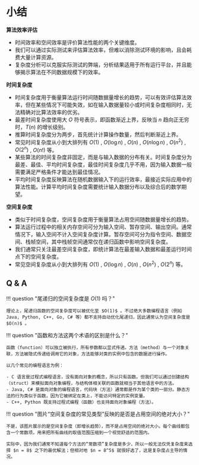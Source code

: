 # 小结

**算法效率评估**

- 时间效率和空间效率是评价算法性能的两个关键维度。
- 我们可以通过实际测试来评估算法效率，但难以消除测试环境的影响，且会耗费大量计算资源。
- 复杂度分析可以克服实际测试的弊端，分析结果适用于所有运行平台，并且能够揭示算法在不同数据规模下的效率。

**时间复杂度**

- 时间复杂度用于衡量算法运行时间随数据量增长的趋势，可以有效评估算法效率，但在某些情况下可能失效，如在输入数据量较小或时间复杂度相同时，无法精确对比算法效率的优劣。
- 最差时间复杂度使用大 $O$ 符号表示，即函数渐近上界，反映当 $n$ 趋向正无穷时，$T(n)$ 的增长级别。
- 推算时间复杂度分为两步，首先统计计算操作数量，然后判断渐近上界。
- 常见时间复杂度从小到大排列有 $O(1)$ , $O(\log n)$ , $O(n)$ , $O(n \log n)$ , $O(n^2)$ , $O(2^n)$ , $O(n!)$ 等。
- 某些算法的时间复杂度非固定，而是与输入数据的分布有关。时间复杂度分为最差、最佳、平均时间复杂度，最佳时间复杂度几乎不用，因为输入数据一般需要满足严格条件才能达到最佳情况。
- 平均时间复杂度反映算法在随机数据输入下的运行效率，最接近实际应用中的算法性能。计算平均时间复杂度需要统计输入数据分布以及综合后的数学期望。

**空间复杂度**

- 类似于时间复杂度，空间复杂度用于衡量算法占用空间随数据量增长的趋势。
- 算法运行过程中的相关内存空间可分为输入空间、暂存空间、输出空间。通常情况下，输入空间不计入空间复杂度计算。暂存空间可分为指令空间、数据空间、栈帧空间，其中栈帧空间通常仅在递归函数中影响空间复杂度。
- 我们通常只关注最差空间复杂度，即统计算法在最差输入数据和最差运行时间点下的空间复杂度。
- 常见空间复杂度从小到大排列有 $O(1)$ , $O(\log n)$ , $O(n)$ , $O(n^2)$ , $O(2^n)$ 等。

## Q & A

!!! question "尾递归的空间复杂度是 $O(1)$ 吗？"

    理论上，尾递归函数的空间复杂度可以被优化至 $O(1)$ 。不过绝大多数编程语言（例如 Java, Python, C++, Go, C# 等）都不支持自动优化尾递归，因此通常认为空间复杂度是 $O(n)$ 。

!!! question "函数和方法这两个术语的区别是什么？"

    函数（function）可以独立被执行，所有参数都以显式传递。方法（method）与一个对象关联，方法被隐式传递给调用它的对象，方法能够对类的实例中包含的数据进行操作。

    以几个常见的编程语言为例：

    - C 语言是过程式编程语言，没有面向对象的概念，所以只有函数。但我们可以通过创建结构（struct）来模拟面向对象编程，与结构体相关联的函数就相当于其他语言中的方法。
    - Java, C# 是面向对象的编程语言，代码块（方法）通常都是作为某个类的一部分。静态方法的行为类似于函数，因为它被绑定在类上，不能访问特定的实例变量。
    - C++, Python 既支持过程式编程（函数）也支持面向对象编程（方法）。

!!! question "图片“空间复杂度的常见类型”反映的是否是占用空间的绝对大小？"

    不是，该图片展示的是空间复杂度（即增长趋势），而不是占用空间的绝对大小。每个曲线都包含一个常数项，用来把所有曲线的取值范围压缩到一个视觉舒适的范围内。

    实际中，因为我们通常不知道每个方法的“常数项”复杂度是多少，所以一般无法仅凭复杂度来选择 $n = 8$ 之下的最优解法；但相对地 $n = 8^5$ 就很好选了，这是复杂度占主导的情况。
